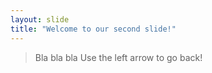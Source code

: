 ```yaml
---
layout: slide
title: "Welcome to our second slide!"
---
```

> Bla bla bla
Use the left arrow to go back!
